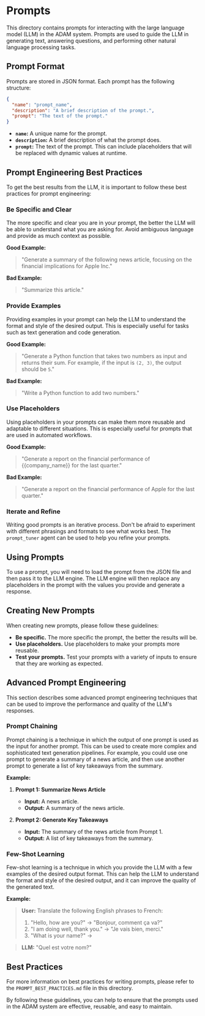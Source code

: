 # Prompts

This directory contains prompts for interacting with the large language model (LLM) in the ADAM system. Prompts are used to guide the LLM in generating text, answering questions, and performing other natural language processing tasks.

## Prompt Format

Prompts are stored in JSON format. Each prompt has the following structure:

```json
{
  "name": "prompt_name",
  "description": "A brief description of the prompt.",
  "prompt": "The text of the prompt."
}
```

*   **`name`:** A unique name for the prompt.
*   **`description`:** A brief description of what the prompt does.
*   **`prompt`:** The text of the prompt. This can include placeholders that will be replaced with dynamic values at runtime.

## Prompt Engineering Best Practices

To get the best results from the LLM, it is important to follow these best practices for prompt engineering:

### Be Specific and Clear

The more specific and clear you are in your prompt, the better the LLM will be able to understand what you are asking for. Avoid ambiguous language and provide as much context as possible.

**Good Example:**

> "Generate a summary of the following news article, focusing on the financial implications for Apple Inc."

**Bad Example:**

> "Summarize this article."

### Provide Examples

Providing examples in your prompt can help the LLM to understand the format and style of the desired output. This is especially useful for tasks such as text generation and code generation.

**Good Example:**

> "Generate a Python function that takes two numbers as input and returns their sum. For example, if the input is `(2, 3)`, the output should be `5`."

**Bad Example:**

> "Write a Python function to add two numbers."

### Use Placeholders

Using placeholders in your prompts can make them more reusable and adaptable to different situations. This is especially useful for prompts that are used in automated workflows.

**Good Example:**

> "Generate a report on the financial performance of {{company_name}} for the last quarter."

**Bad Example:**

> "Generate a report on the financial performance of Apple for the last quarter."

### Iterate and Refine

Writing good prompts is an iterative process. Don't be afraid to experiment with different phrasings and formats to see what works best. The `prompt_tuner` agent can be used to help you refine your prompts.

## Using Prompts

To use a prompt, you will need to load the prompt from the JSON file and then pass it to the LLM engine. The LLM engine will then replace any placeholders in the prompt with the values you provide and generate a response.

## Creating New Prompts

When creating new prompts, please follow these guidelines:

*   **Be specific.** The more specific the prompt, the better the results will be.
*   **Use placeholders.** Use placeholders to make your prompts more reusable.
*   **Test your prompts.** Test your prompts with a variety of inputs to ensure that they are working as expected.

## Advanced Prompt Engineering

This section describes some advanced prompt engineering techniques that can be used to improve the performance and quality of the LLM's responses.

### Prompt Chaining

Prompt chaining is a technique in which the output of one prompt is used as the input for another prompt. This can be used to create more complex and sophisticated text generation pipelines. For example, you could use one prompt to generate a summary of a news article, and then use another prompt to generate a list of key takeaways from the summary.

**Example:**

1.  **Prompt 1: Summarize News Article**
    *   **Input:** A news article.
    *   **Output:** A summary of the news article.

2.  **Prompt 2: Generate Key Takeaways**
    *   **Input:** The summary of the news article from Prompt 1.
    *   **Output:** A list of key takeaways from the summary.

### Few-Shot Learning

Few-shot learning is a technique in which you provide the LLM with a few examples of the desired output format. This can help the LLM to understand the format and style of the desired output, and it can improve the quality of the generated text.

**Example:**

> **User:**
> Translate the following English phrases to French:
>
> 1. "Hello, how are you?" -> "Bonjour, comment ça va?"
> 2. "I am doing well, thank you." -> "Je vais bien, merci."
> 3. "What is your name?" ->

> **LLM:**
> "Quel est votre nom?"

## Best Practices

For more information on best practices for writing prompts, please refer to the `PROMPT_BEST_PRACTICES.md` file in this directory.

By following these guidelines, you can help to ensure that the prompts used in the ADAM system are effective, reusable, and easy to maintain.
